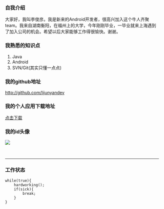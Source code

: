 ### 自我介绍
大家好，我叫李俊彦。我是新来的Android开发者，很高兴加入这个牛人齐聚team。我来自湖南衡阳，在福州上的大学，今年刚刚毕业，一毕业就来上海遇到了加入公司的机会。希望以后大家能够工作得很愉快。谢谢。
</br>
### 我熟悉的知识点
1. Java
2. Android
3. SVN/Git(其实只懂一点点)

### 我的github地址
http://github.com/lijunyandev

### 我的个人应用下载地址
[点击下载](http://www.coolapk.com/apk/com.lijunyan.blackmusic)

### 我的id头像
![](https://avatars1.githubusercontent.com/u/17878361?v=3&s=460)

</br>

***

### 工作状态

```
while(true){
	hardworking();
	if(sick){
		break;
	}
}
```






